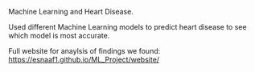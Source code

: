 Machine Learning and Heart Disease.

Used different Machine Learning models to predict heart disease to see which model is most accurate.

Full website for anaylsis of findings we found:
https://esnaaf1.github.io/ML_Project/website/
